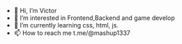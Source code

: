 - 👋 Hi, I’m Victor
- 👀 I’m interested in Frontend,Backend and game develop
- 🌱 I’m currently learning css, html, js.
- 📫 How to reach me t.me/@mashup1337

<!---
Victor/VictorWqzx is a ✨ special ✨ repository because its `README.md` (this file) appears on your GitHub profile.
You can click the Preview link to take a look at your changes.
--->
